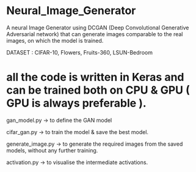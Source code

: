 # Neural_Image_Generator
A neural Image Generator using DCGAN (Deep Convolutional Generative Adversarial network) that can generate images comparable to the real images, on which the model is trained.

DATASET : CIFAR-10, Flowers, Fruits-360, LSUN-Bedroom

# all the code is  written in Keras and can be trained both on CPU & GPU ( GPU is always preferable ).

gan_model.py -> to define the GAN model

cifar_gan.py -> to train the model & save the best model.

generate_image.py -> to generate the required images from the saved models, without any further training.

activation.py -> to visualise the intermediate activations.
